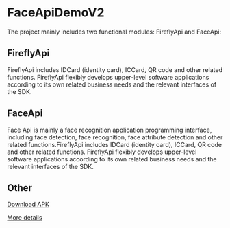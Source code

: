 # FaceApiDemoV2
The project mainly includes two functional modules: FireflyApi and FaceApi:




## FireflyApi
FireflyApi includes IDCard (identity card), ICCard, QR code and other related functions. FireflyApi flexibly develops upper-level software applications according to its own related business needs and the relevant interfaces of the SDK.




## FaceApi
Face Api is mainly a face recognition application programming interface, including face detection, face recognition, face attribute detection and other related functions.FireflyApi includes IDCard (identity card), ICCard, QR code and other related functions. FireflyApi flexibly develops upper-level software applications according to its own related business needs and the relevant interfaces of the SDK.
                                                                                                                                                                          
                                                                                                                                                                          
                                                                                                                                                                          

## Other
[Download APK](https://gitlab.com/T-Firefly/FaceApiDemoV2/-/blob/master/doc/FaceApiDemoV2.apk)


[More details](https://gitlab.com/T-Firefly/FaceApiDemoV2/-/tree/master/doc/English)